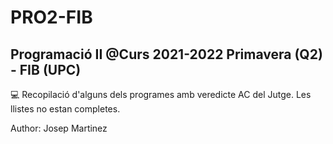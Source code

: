 # PRO2-FIB
Programació II @Curs 2021-2022 Primavera (Q2) - FIB (UPC) 
--------------------------------------------------------------------------
💻 Recopilació d'alguns dels programes amb veredicte AC del Jutge. Les llistes no estan completes.

Author: Josep Martinez

